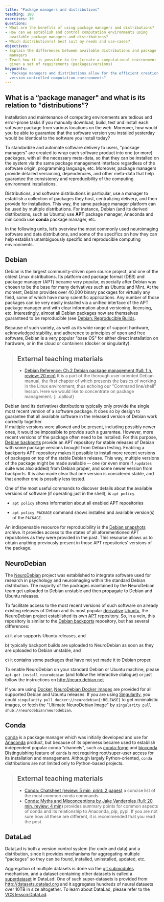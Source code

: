 ```yaml
---
title: "Package managers and distributions"
teaching: 180
exercises: 30
questions:
- What are the benefits of using package managers and distributions?
- How can we establish and control computation environments using
  available package managers and distributions?
- Which distribution(s) best suit my needs and use-cases?
objectives:
- Explain the differences between available distributions and package
  managers
- Teach how it is possible to (re-)create a computational environment
  given a set of requirements (packages/versions)
keypoints:
- "Package managers and distributions allow for the efficient creation of tightly
  version-controlled computation environments"
---
```


## What is a “package manager" and what is its relation to "distributions”?

Installation and maintenance of computing environments are tedious and 
error-prone tasks if you manually download, build, test and install each 
software package from various locations on the web. Moreover,
how would you be able to guarantee that the software version you installed 
yesterday would be identical to the software you install today?

To standardize and automate software delivery to users, "package managers"
are created to wrap each software product into one (or more) packages, with all the
necessary meta-data, so that they can be installed on the system via the same
package management interface regardless of the software origin, programming
language, etc.  Moreover, package managers provide detailed versioning, 
dependencies, and other meta-data that help guarantee the consistency and 
reproducibility of the computing environment installations.

Distributions, and software distributions in particular, use a manager to 
establish a collection of packages they host, centralizing delivery, and then
provide for installation.  This way, the same package manager platform 
can be used by multiple distributions.  For instance, Debian (and its 
derived distributions, such as Ubuntu) use **APT** package manager, Anaconda 
and miniconda use **conda** package manager, etc.

In the following units, let’s overview the most commonly used
neuroimaging software and data distributions, and some of the specifics on how
they can help establish unambiguously specific and reproducible computing environments.


## Debian

Debian is the largest community-driven open source project, and one of the 
oldest Linux distributions.  Its platform and package format (DEB) and package 
manager (APT) became very popular, especially after Debian was chosen to be the
base for many derivatives such as Ubuntu and Mint. At the moment, Debian provides
over 40,000 binary packages for virtually any field, some of which have many scientific applications.  Any number of those packages can be very easily
installed via a unified interface of the APT package manager and with clear information 
about versioning, licensing, etc. Interestingly, almost all Debian packages now 
are themselves guaranteed to be reproducible 
(see [Debian: Reproducible Builds](https://wiki.debian.org/ReproducibleBuilds).  

Because of such variety, as well as its wide range of support hardware, acknowledged stability,
and adherence to principles of open and free software, Debian is a very popular
"base OS" for either direct installation on hardware, or in the cloud or
containers (docker or singularity).

> ## External teaching materials
>
>   - [Debian Reference: Ch.2 Debian package management (full: 1 h, review: 20 min)](https://www.debian.org/doc/manuals/debian-reference/ch02.en.html)
>     It is a part of the thorough user-oriented Debian manual, the first chapter of which presents the basics of working
>     in the Linux environment, thus echoing our "Command line/shell" lesson. Here we would like
>     to concentrate on package management.
{: .callout}

Debian (and its derivative) distributions typically only provide the single most recent
version of a software package. It does so by design to guarantee that all 
available software in the released version of Debian work correctly together.  
If multiple versions were allowed and be present, including possibly newer 
ones, it would be impossible to provide such a guarantee. However, more recent versions
of the package often need to be installed. For this purpose,
[Debian backports](http://backports.debian.org) provide an APT repository for
stable releases of Debian with some package versions brought from Debian testing.
Enabling a backports APT repository makes it possible to install more recent versions of packages
on top of the stable Debian release. This way, multiple versions of the package
might be made available -- one (or even more if `/updates` suite was also added)
from Debian proper, and some newer version from backports. It is also made clear that one version
is considered stable, and that another one is possibly less tested. 

One of the most useful commands to discover details about the available versions
of software (if operating just in the shell), is `apt policy`.

- `apt policy` shows information about all enabled APT repositories

- `apt policy PACKAGE` command shows installed and available version(s) of the
  `PACKAGE`.


An indispensable resource for reproducibility is the 
[Debian snapshots](http://snapshots.debian.org) archive. It provides access to 
the states of all aforementioned APT repositories as they were provided in the past.
This resource allows us to obtain anything previously present in those APT repositories’ versions of
the package.


## NeuroDebian

The [NeuroDebian](http://neuro.debian.net) project was established to integrate
software used for research in psychology and
neuroimaging within the standard Debian distribution. The majority of the packages 
maintained by the NeuroDebian team get uploaded to Debian unstable and then 
propagate to Debian and Ubuntu releases.

To facilitate access to the most recent versions
of such software on already existing releases of Debian and its most popular 
[derivative](https://wiki.debian.org/Derivatives) [Ubuntu](http://ubuntu.com),
the NeuroDebian project established its own 
[APT](https://en.wikipedia.org/wiki/APT_(Debian)) repository. So, in a vein, 
this repository is similar to the [Debian backports](https://backports.debian.org/)
repository, but has several differences:

a) it also supports Ubuntu releases, and

b) typically backport builds are uploaded to NeuroDebian as soon as they are uploaded to Debian unstable, and

c) it contains some packages that have not yet made it to Debian proper.

To enable NeuroDebian on your standard Debian or Ubuntu machine, please 
`apt-get install neurodebian` (and follow the interactive dialogue) or just follow 
the instructions on http://neuro.debian.net

If you are using [Docker](http://docker.io), 
[NeuroDebian Docker images](https://hub.docker.com/_/neurodebian/) are provided for all 
supported Debian and Ubuntu releases. If you are using [Singularity](http://singularity.lbl.gov), you could `singularity pull docker://neurodebian[:RELEASE]` to get minimalistic images, or fetch the "Ultimate NeuroDebian Image" by `singularity pull shub://neurodebian/neurodebian`.

## Conda

[conda] is a package manager which was initially developed and use for
[Anaconda] product, but because of its openness became used to establish
independent popular conda "channels", such as [conda-forge] and [bioconda].
Distinguishing feature of `conda` is not requiring root/super-user access
for its installation and management.  Although largely Python-oriented,
`conda` distributions are not limited only to Python-based projects.

> ## External teaching materials
> - [Conda: Chatsheet (review: 5 min, print: 2 pages)](https://docs.conda.io/projects/conda/en/latest/user-guide/cheatsheet.html)
>   a concise list of the most common conda commands 
> - [Conda: Myths and Misconceptions by Jake Vanderplas (full: 20 min, review: 4 min)](https://jakevdp.github.io/blog/2016/08/25/conda-myths-and-misconceptions/   )
>   provides summary points for common aspects of conda and its relationship to 
>   Anaconda, pip, pypi.  If you are not sure how all these are different, it is 
>   recommended that you read the post. 


## DataLad

DataLad is both a version control system (for code and data) and a
distribution, since it provides mechanisms for aggregating multiple
"packages" so they can be found, installed, uninstalled, updated, etc. 
 
Aggregation of multiple datasets is done via the
[git submodules](https://git-scm.com/book/en/v2/Git-Tools-Submodules) mechanism, 
and a dataset containing other datasets is called a 
[superdataset](http://docs.datalad.org/en/latest/glossary.html) in DataLad. 
One of such super-datasets is provided from http://datasets.datalad.org and it 
aggregates hundreds of neural datasets over 10TB in size altogether.
To learn about DataLad, please refer to the [VCS lesson:DataLad](../02-vcs/#Datalad).


[conda]: https://en.wikipedia.org/wiki/Conda_(package_manager)
[Anaconda]: https://anaconda.org
[conda-forge]: https://conda-forge.org
[bioconda]: https://bioconda.github.io
